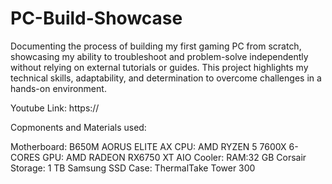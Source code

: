 # PC-Build-Showcase
Documenting the process of building my first gaming PC from scratch, showcasing my ability to troubleshoot and problem-solve independently without relying on external tutorials or guides. This project highlights my technical skills, adaptability, and determination to overcome challenges in a hands-on environment.

Youtube Link: https://

Copmonents and Materials used:

Motherboard: B650M AORUS ELITE AX 
CPU: AMD RYZEN 5 7600X 6-CORES
GPU: AMD RADEON RX6750 XT
AIO Cooler: 
RAM:32 GB Corsair
Storage: 1 TB Samsung SSD
Case: ThermalTake Tower 300 

